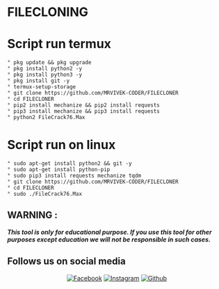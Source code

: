 # FILECLONING #
# Script run termux
```  
° pkg update && pkg upgrade
° pkg install python2 -y
° pkg install python3 -y
° pkg install git -y
° termux-setup-storage
° git clone https://github.com/MRVIVEK-CODER/FILECLONER
° cd FILECLONER
° pip2 install mechanize && pip2 install requests
° pip3 install mechanize && pip3 install requests
° python2 FileCrack76.Max
```
# Script run on linux 
```
° sudo apt-get install python2 && git -y
° sudo apt-get install python-pip
° sudo pip3 install requests mechanize tqdm
° git clone https://github.com/MRVIVEK-CODER/FILECLONER
° cd FILECLONER
° sudo ./FileCrack76.Max
```
## WARNING : 
***This tool is only for educational purpose. If you use this tool for other purposes except education we will not be responsible in such cases.***
## Follows us on social media
<p align="center">
<a href="https://fb.com/Vivek.chandel.420"><img title="Facebook" src="https://img.shields.io/badge/Facebook-red?style=for-the-badge&logo=facebook"></a>
<a href="https://www.instagram.com/hacker_solution_by_vivek"><img title="Instagram" src="https://img.shields.io/badge/INSTAGRAM-purple?style=for-the-badge&logo=instagram"></a>
<a href="https://github.com/MRVIVEK-CODER"><img title="Github" src="https://img.shields.io/badge/Github-MRVIVEK--CODER-blue?style=for-the-badge&logo=github"></a>
 

